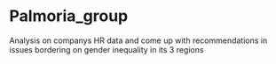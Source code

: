 # Palmoria_group
Analysis on companys HR data and come up with recommendations in issues bordering on gender inequality in its 3 regions
